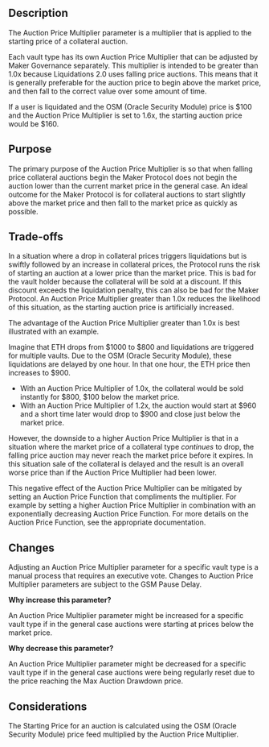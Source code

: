 ## Description

The Auction Price Multiplier parameter is a multiplier that is applied to the starting price of a collateral auction.

Each vault type has its own Auction Price Multiplier that can be adjusted by Maker Governance separately. This multiplier is intended to be greater than 1.0x because Liquidations 2.0 uses falling price auctions. This means that it is generally preferable for the auction price to begin above the market price, and then fall to the correct value over some amount of time.

If a user is liquidated and the OSM (Oracle Security Module) price is $100 and the Auction Price Multiplier is set to 1.6x, the starting auction price would be $160.

## Purpose

The primary purpose of the Auction Price Multiplier is so that when falling price collateral auctions begin the Maker Protocol does not begin the auction lower than the current market price in the general case. An ideal outcome for the Maker Protocol is for collateral auctions to start slightly above the market price and then fall to the market price as quickly as possible.

## Trade-offs

In a situation where a drop in collateral prices triggers liquidations but is swiftly followed by an increase in collateral prices, the Protocol runs the risk of starting an auction at a lower price than the market price. This is bad for the vault holder because the collateral will be sold at a discount. If this discount exceeds the liquidation penalty, this can also be bad for the Maker Protocol. An Auction Price Multiplier greater than 1.0x reduces the likelihood of this situation, as the starting auction price is artificially increased.

The advantage of the Auction Price Multiplier greater than 1.0x is best illustrated with an example.

Imagine that ETH drops from $1000 to $800 and liquidations are triggered for multiple vaults. Due to the OSM (Oracle Security Module), these liquidations are delayed by one hour. In that one hour, the ETH price then increases to \$900.

- With an Auction Price Multiplier of 1.0x, the collateral would be sold instantly for $800, $100 below the market price.
- With an Auction Price Multiplier of 1.2x, the auction would start at $960 and a short time later would drop to $900 and close just below the market price.

However, the downside to a higher Auction Price Multiplier is that in a situation where the market price of a collateral type _continues_ to drop, the falling price auction may never reach the market price before it expires. In this situation sale of the collateral is delayed and the result is an overall worse price than if the Auction Price Multiplier had been lower.

This negative effect of the Auction Price Multiplier can be mitigated by setting an Auction Price Function that compliments the multiplier. For example by setting a higher Auction Price Multiplier in combination with an exponentially decreasing Auction Price Function. For more details on the Auction Price Function, see the appropriate documentation.

## Changes

Adjusting an Auction Price Multiplier parameter for a specific vault type is a manual process that requires an executive vote. Changes to Auction Price Multiplier parameters are subject to the GSM Pause Delay.

**Why increase this parameter?**

An Auction Price Multiplier parameter might be increased for a specific vault type if in the general case auctions were starting at prices below the market price.

**Why decrease this parameter?**

An Auction Price Multiplier parameter might be decreased for a specific vault type if in the general case auctions were being regularly reset due to the price reaching the Max Auction Drawdown price.

## Considerations

The Starting Price for an auction is calculated using the OSM (Oracle Security Module) price feed multiplied by the Auction Price Multiplier.
